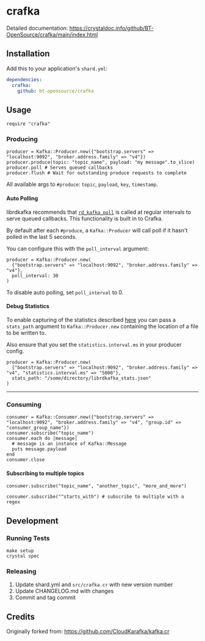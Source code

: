 # crafka

Detailed documentation: https://crystaldoc.info/github/BT-OpenSource/crafka/main/index.html

## Installation

Add this to your application's `shard.yml`:

```yaml
dependencies:
  crafka:
    github: bt-opensource/crafka
```

## Usage

```crystal
require "crafka"
```

### Producing
```crystal
producer = Kafka::Producer.new({"bootstrap.servers" => "localhost:9092", "broker.address.family" => "v4"})
producer.produce(topic: "topic_name", payload: "my message".to_slice)
producer.poll # Serves queued callbacks
producer.flush # Wait for outstanding produce requests to complete
```
All available args to `#produce`: `topic`, `payload`, `key`, `timestamp`.

#### Auto Polling
librdkafka recommends that [`rd_kafka_poll`](https://github.com/confluentinc/librdkafka/blob/master/src/rdkafka.h#L3200-L3228) is called at regular intervals to serve queued callbacks. This functionality is built in to Crafka.

By default after each `#produce`, a `Kafka::Producer` will call poll if it hasn't polled in the last 5 seconds.

You can configure this with the `poll_interval` argument:

```crystal
producer = Kafka::Producer.new(
  {"bootstrap.servers" => "localhost:9092", "broker.address.family" => "v4"},
  poll_interval: 30
)
```

To disable auto polling, set `poll_interval` to 0.

#### Debug Statistics

To enable capturing of the statistics described [here](https://github.com/confluentinc/librdkafka/blob/master/STATISTICS.md) you can pass a `stats_path` argument to `Kafka::Producer.new` containing the location of a file to be written to.

Also ensure that you set the `statistics.interval.ms` in your producer config.

```crystal
producer = Kafka::Producer.new(
  {"bootstrap.servers" => "localhost:9092", "broker.address.family" => "v4", "statistics.interval.ms" => "5000"},
  stats_path: "/some/directory/librdkafka_stats.json"
)
```

---

### Consuming
```crystal
consumer = Kafka::Consumer.new({"bootstrap.servers" => "localhost:9092", "broker.address.family" => "v4", "group.id" => "consumer_group_name"})
consumer.subscribe("topic_name")
consumer.each do |message|
  # message is an instance of Kafka::Message
  puts message.payload
end
consumer.close
```

#### Subscribing to multiple topics
```crystal
consumer.subscribe("topic_name", "another_topic", "more_and_more")

consumer.subscribe("^starts_with") # subscribe to multiple with a regex
```

## Development

### Running Tests
```
make setup
crystal spec
```

### Releasing
1. Update shard.yml and `src/crafka.cr` with new version number
2. Update CHANGELOG.md with changes
3. Commit and tag commit

## Credits
Originally forked from: https://github.com/CloudKarafka/kafka.cr
